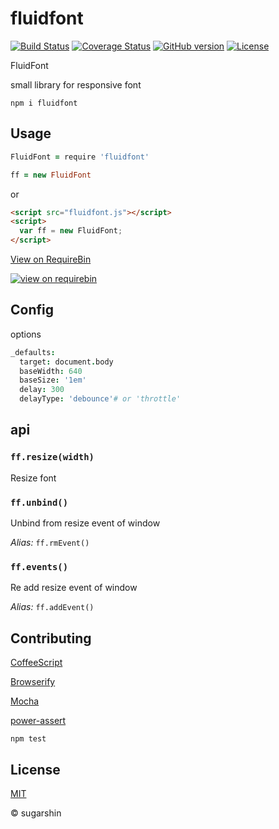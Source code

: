 # fluidfont

[![Build Status](https://travis-ci.org/sugarshin/fluidfont.svg?branch=master)](https://travis-ci.org/sugarshin/fluidfont) [![Coverage Status](https://coveralls.io/repos/sugarshin/fluidfont/badge.svg)](https://coveralls.io/r/sugarshin/fluidfont) [![GitHub version](https://badge.fury.io/gh/sugarshin%2Ffluidfont.svg)](http://badge.fury.io/gh/sugarshin%2Ffluidfont) [![License](http://img.shields.io/:license-mit-blue.svg)](http://sugarshin.mit-license.org/)

FluidFont

small library for responsive font

```shell
npm i fluidfont
```

## Usage

```coffeescript
FluidFont = require 'fluidfont'

ff = new FluidFont
```

or

```html
<script src="fluidfont.js"></script>
<script>
  var ff = new FluidFont;
</script>
```

[View on RequireBin](http://requirebin.com/?gist=6baa13534c3ce7bf34f2)

[![view on requirebin](http://requirebin.com/badge.png)](http://requirebin.com/?gist=6baa13534c3ce7bf34f2)

## Config

options

```coffeescript
_defaults:
  target: document.body
  baseWidth: 640
  baseSize: '1em'
  delay: 300
  delayType: 'debounce'# or 'throttle'
```

## api

### `ff.resize(width)`

Resize font

### `ff.unbind()`

Unbind from resize event of window

*Alias:* `ff.rmEvent()`

### `ff.events()`

Re add resize event of window

*Alias:* `ff.addEvent()`

## Contributing

[CoffeeScript](//coffeescript.org/)

[Browserify](//browserify.org/)

[Mocha](//mochajs.org/)

[power-assert](//github.com/twada/power-assert)

```shell
npm test
```

## License

[MIT](http://sugarshin.mit-license.org/)

© sugarshin
